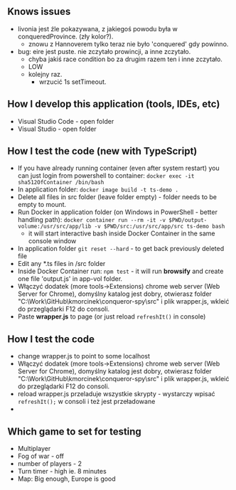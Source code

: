 ## Knows issues

* livonia jest źle pokazywana, z jakiegoś powodu była w conqueredProvince. (zły kolor?).
  * znowu z Hannoverem tylko teraz nie było 'conquered' gdy powinno.
* bug: eire jest puste. nie zczytało prowincji, a inne zczytało.
	- chyba jakiś race condition bo za drugim razem ten i inne zczytało.
	- LOW
	- kolejny raz.
		- wrzucić 1s setTimeout.

## How I develop this application (tools, IDEs, etc)

* Visual Studio Code - open folder
* Visual Studio - open folder

## How I test the code (new with TypeScript)

* If you have already running container (even after system restart) you can just login from powershell to container: `docker exec -it sha512OfContainer /bin/bash`
* In application folder: `docker image build -t ts-demo .`
* Delete all files in src folder (leave folder empty) - folder needs to be empty to mount.
* Run Docker in application folder (on Windows in PowerShell - better handling path): `docker container run --rm -it -v $PWD/output-volume:/usr/src/app/lib -v $PWD/src:/usr/src/app/src ts-demo bash`
  * it will start interactive bash inside Docker Container in the same console window
* In application folder `git reset --hard` - to get back previously deleted file
* Edit any *.ts files in /src folder
* Inside Docker Container run: `npm test` - it will run **browsify** and create one file 'output.js' in app-vol folder.
* Włączyć dodatek (more tools->Extensions) chrome web server (Web Server for Chrome), domyślny katalog jest dobry, otwierasz folder "C:\Work\GitHub\kmorcinek\conqueror-spy\src" i plik wrapper.js, wkleić do przeglądarki F12 do consoli.
* Paste **wrapper.js** to page (or just reload `refreshIt()` in console)

## How I test the code

* change wrapper.js to point to some localhost
* Włączyć dodatek (more tools->Extensions) chrome web server (Web Server for Chrome), domyślny katalog jest dobry, otwierasz folder "C:\Work\GitHub\kmorcinek\conqueror-spy\src" i plik wrapper.js, wkleić do przeglądarki F12 do consoli.
* reload wrapper.js przeladuje wszystkie skrypty - wystarczy wpisać `refreshIt();` w consoli i też jest przeładowane
* 

## Which game to set for testing

* Multiplayer
* Fog of war - off
* number of players - 2
* Turn timer - high ie. 8 minutes
* Map: Big enough, Europe is good
